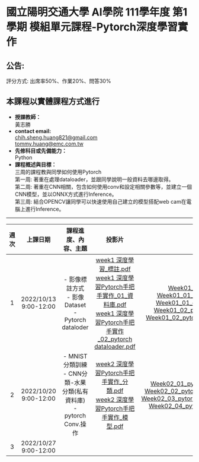 # 國立陽明交通大學 AI學院 111學年度 第1學期 模組單元課程-Pytorch深度學習實作
 
## 公告: 
評分方式: 出席率50%、作業20%、問答30%

## 本課程以實體課程方式進行
* **授課教師：** <br>
 黃志勝 <br>
* **contact email:**<br> 
chih.sheng.huang821@gmail.com<br>
tommy.huang@emc.com.tw<br>
* **先修科目或先備能力：**<br>
 Python<br>
* **課程概述與目標：**<br>
三周的課程教與同學如何使用Pytorch<br>
第一周: 著重在處理dataloader，並跟同學說明一般資料去哪邊取得。<br>
第二周: 著重在CNN相關，包含如何使用conv和設定相關參數等，並建立一個CNN模型，並以ONNX方式進行Inference。<br>
第三周: 結合OPENCV讓同學可以快速使用自己建立的模型搭配web cam在電腦上進行Inference。<br>
------------
 |週次|上課日期|課程進度、內容、主題|投影片|code|Homework|
 |:---:|:---:|:---:|:---:|:---:|:---:|
 |1|2022/10/13 9:00-12:00|- 影像標註方式 <br> - 影像Dataset <br> - Pytorch dataloder |[week1 深度學習_標註.pdf](https://reurl.cc/D3G4Kd)<br>[week1 深度學習Pytorch手把手實作_01_資料庫.pdf](https://reurl.cc/MNq46m)<br>[week1 深度學習Pytorch手把手實作_02_pytorch dataloader.pdf](https://reurl.cc/m3ErRV)<br>|[Week01_01_database.ipynb](https://reurl.cc/2mpzKm)<br>[Week01_01_database_private.ipynb](https://reurl.cc/QbzeYo)<br>[Week01_01_database_pytorch.ipynb](https://reurl.cc/dW6La2)<br>[Week01_02_pytorch_dataloader.ipynb](https://reurl.cc/ERE4QA)<br>[Week01_02_pytorch_dataloader_linux.ipynb](https://reurl.cc/nOerln)|無|
 |2|2022/10/20 9:00-12:00| - MNIST分類訓練<br> - CNN分類-水果分類(私有資料庫)<br> - pytorch Conv.操作|[week2 深度學習Pytorch手把手實作_分類.pdf](https://reurl.cc/O49GMr)<br>[week2 深度學習Pytorch手把手實作_模型.pdf](https://reurl.cc/W1lRNx)<br>|[Week02_01_pytorch_classification.ipynb](https://reurl.cc/bE0DNr)<br>[Week02_02_pytorch_GradientOperator.ipynb](https://reurl.cc/YXyVD4)<br>[Week02_03_pytorch_classification_Fruits.ipynb](https://reurl.cc/nOerxv)<br>[Week02_04_pytorch_operator_conv.ipynb](https://reurl.cc/0X79kM)<br>|無|
 |3|2022/10/27 9:00-12:00| |||無|
 




